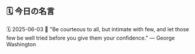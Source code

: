 ## 🗓️ 今日の名言

<!--START_SECTION:quote-->
🗓️ 2025-06-03
💬 "Be courteous to all, but intimate with few, and let those few be well tried before you give them your confidence." — George Washington
<!--END_SECTION:quote-->
